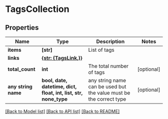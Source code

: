 # TagsCollection


## Properties
Name | Type | Description | Notes
------------ | ------------- | ------------- | -------------
**items** | **[str]** | List of tags | 
**links** | [**{str: (TagsLink,)}**](TagsLink.md) |  | 
**total_count** | **int** | The total number of tags | [optional] 
**any string name** | **bool, date, datetime, dict, float, int, list, str, none_type** | any string name can be used but the value must be the correct type | [optional]

[[Back to Model list]](../README.md#documentation-for-models) [[Back to API list]](../README.md#documentation-for-api-endpoints) [[Back to README]](../README.md)


